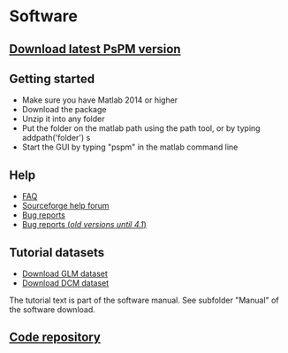 # Software

## [Download latest PsPM version](https://github.com/bachlab/PsPM/releases)

## Getting started
* Make sure you have Matlab 2014 or higher
* Download the package
* Unzip it into any folder
* Put the folder on the matlab path using the path tool, or by typing addpath('folder') s
* Start the GUI by typing "pspm" in the matlab command line

## Help
* [FAQ](faq.html)
* [Sourceforge help forum](https://sourceforge.net/p/pspm/discussion/help/)
* [Bug reports](https://github.com/bachlab/PsPM/issues)
* [Bug reports (*old versions until 4.1*)](https://sourceforge.net/p/pspm/discussion/bugs/)

## Tutorial datasets
* [Download GLM dataset](https://github.com/bachlab/PsPM-tutorial-datasets/releases/download/tutorial-datasets/Tutorial_dataset_GLM.zip)
* [Download DCM dataset](https://github.com/bachlab/PsPM-tutorial-datasets/releases/download/tutorial-datasets/Tutorial_dataset_DCM.zip)

The tutorial text is part of the software manual. See subfolder "Manual" of the software download.

## [Code repository](https://github.com/bachlab/PsPM)
